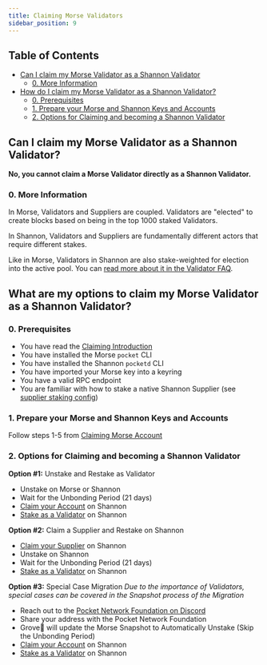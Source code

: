 ```yaml
---
title: Claiming Morse Validators
sidebar_position: 9
---
```


## Table of Contents <!-- omit in toc -->

- [Can I claim my Morse Validator as a Shannon Validator](#can-i-claim-my-morse-validator-as-a-shannon-validator)
  - [0. More Information](#0-more-information)
- [How do I claim my Morse Validator as a Shannon Validator?](#how-do-i-claim-my-morse-validator-as-a-shannon-validator)
  - [0. Prerequisites](#0-prerequisites)
  - [1. Prepare your Morse and Shannon Keys and Accounts](#1-prepare-your-morse-and-shannon-keys-and-accounts)
  - [2. Options for Claiming and becoming a Shannon Validator](#2-options-for-claiming-and-becoming-a-shannon-validator)

## Can I claim my Morse Validator as a Shannon Validator?

**No, you cannot claim a Morse Validator directly as a Shannon Validator.**

### 0. More Information

In Morse, Validators and Suppliers are coupled. Validators are "elected" to create blocks based on being in the top 1000 staked Validators. 

In Shannon, Validators and Suppliers are fundamentally different actors that require different stakes. 

Like in Morse, Validators in Shannon are also stake-weighted for election into the active pool. You can [read more about it in the Validator FAQ](../../1_operate/4_faq/3_validator_faq.md).

## What are my options to claim my Morse Validator as a Shannon Validator?

### 0. Prerequisites

- You have read the [Claiming Introduction](./5_claiming_introduction.md)
- You have installed the Morse `pocket` CLI
- You have installed the Shannon `pocketd` CLI
- You have imported your Morse key into a keyring
- You have a valid RPC endpoint
- You are familiar with how to stake a native Shannon Supplier (see [supplier staking config](../../1_operate/3_configs/3_supplier_staking_config.md))

### 1. Prepare your Morse and Shannon Keys and Accounts

Follow steps 1-5 from [Claiming Morse Account](./6_claiming_account.md)

### 2. Options for Claiming and becoming a Shannon Validator

**Option #1:** Unstake and Restake as Validator
- Unstake on Morse or Shannon 
- Wait for the Unbonding Period (21 days) 
- [Claim your Account](./6_claiming_account.md) on Shannon 
- [Stake as a Validator](../../1_operate/2_walkthroughs/3_validator_walkthrough.md) on Shannon

**Option #2:** Claim a Supplier and Restake on Shannon 
- [Claim your Supplier](./7_claiming_supplier.md) on Shannon 
- Unstake on Shannon
- Wait for the Unbonding Period (21 days)
- [Stake as a Validator](../../1_operate/2_walkthroughs/3_validator_walkthrough.md) on Shannon

**Option #3:** Special Case Migration 
_Due to the importance of Validators, special cases can be covered in the Snapshot process of the Migration_
- Reach out to the [Pocket Network Foundation on Discord](https://discord.com/invite/pocket-network)
- Share your address with the Pocket Network Foundation
- Grove🌿 will update the Morse Snapshot to Automatically Unstake (Skip the Unbonding Period) 
- [Claim your Account](./6_claiming_account.md) on Shannon 
- [Stake as a Validator](../../1_operate/2_walkthroughs/3_validator_walkthrough.md) on Shannon
